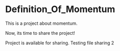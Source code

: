 # Definition_Of_Momentum
This is a project about momentum.

Now, its time to share the project!

Project is available for sharing.
Testing file sharing 2
